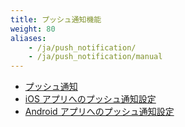 ```yaml
---
title: プッシュ通知機能
weight: 80
aliases: 
    - /ja/push_notification/
    - /ja/push_notification/manual
---
```


- [プッシュ通知](overview)
- [iOS アプリへのプッシュ通知設定](apns)
- [Android アプリへのプッシュ通知設定](gcm)
